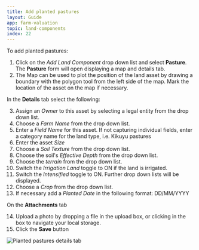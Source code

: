 ```yaml
---
title: Add planted pastures
layout: Guide
app: farm-valuation
topic: land-components
index: 22
---
```


To add planted pastures:

1. Click on the *Add Land Component* drop down list and select **Pasture**. The **Pasture** form will open displaying a map and details tab.
2. The Map can be used to plot the position of the land asset by drawing a boundary with the polygon tool from the left side of the map. Mark the location of the asset on the map if necessary.

In the **Details** tab select the following:

3. Assign an *Owner* to this asset by selecting a legal entity from the drop down list.
4. Choose a *Farm Name* from the drop down list.
5. Enter a *Field Name* for this asset. If not capturing individual fields, enter a category name for the land type, i.e. Kikuyu pastures
6. Enter the asset *Size*
7. Choose a *Soil Texture* from the drop down list.
8. Choose the soil's *Effective Depth* from the drop down list.
9. Choose the *terrain* from the drop down list.
10. Switch the *Irrigation Land* toggle to ON if the land is irrigated.
11. Switch the *Intensified* toggle to ON. Further drop down lists will be displayed.
12. Choose a *Crop* from the drop down list.
13. If necessary add a *Planted Date* in the following format: DD/MM/YYYY

On the **Attachments** tab

14. Upload a photo by dropping a file in the upload box, or clicking in the box to navigate your local storage.
15. Click the **Save** button

![Planted pastures details tab](/images/guides/farm-valuation/planted_pasture.jpg)